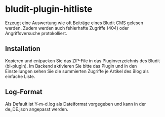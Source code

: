 # bludit-plugin-hitliste

Erzeugt eine Auswertung wie oft Beiträge eines Bludit CMS gelesen werden. Zudem werden auch fehlerhafte Zugriffe (404) oder Angriffsversuche protokolliert.

## Installation ##

Kopieren und entpacken Sie das ZIP-File in das Pluginverzeichnis des Bludit (bl-plugin). Im Backend aktivieren Sie bitte das Plugin und in den Einstellungen 
sehen Sie die summierten Zugriffe je Artikel des Blog als einfache Liste.

## Log-Format ##

Als Default ist Y-m-d.log als Dateiformat vorgegeben und kann in der de_DE.json angepasst werden.
